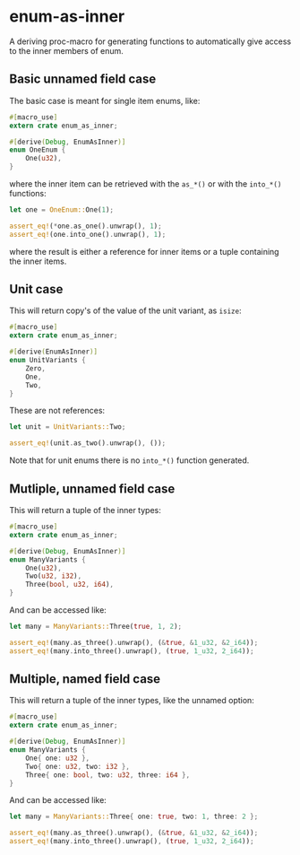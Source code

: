 # enum-as-inner

A deriving proc-macro for generating functions to automatically give access to the inner members of enum.

## Basic unnamed field case

The basic case is meant for single item enums, like:

```rust
#[macro_use]
extern crate enum_as_inner;

#[derive(Debug, EnumAsInner)]
enum OneEnum {
    One(u32),
}
```

where the inner item can be retrieved with the `as_*()` or with the `into_*()` functions:

```rust
let one = OneEnum::One(1);

assert_eq!(*one.as_one().unwrap(), 1);
assert_eq!(one.into_one().unwrap(), 1);
```

where the result is either a reference for inner items or a tuple containing the inner items.

## Unit case

This will return copy's of the value of the unit variant, as `isize`:

```rust
#[macro_use]
extern crate enum_as_inner;

#[derive(EnumAsInner)]
enum UnitVariants {
    Zero,
    One,
    Two,
}
```

These are not references:

```rust
let unit = UnitVariants::Two;

assert_eq!(unit.as_two().unwrap(), ());
```

Note that for unit enums there is no `into_*()` function generated.

## Mutliple, unnamed field case

This will return a tuple of the inner types:

```rust
#[macro_use]
extern crate enum_as_inner;

#[derive(Debug, EnumAsInner)]
enum ManyVariants {
    One(u32),
    Two(u32, i32),
    Three(bool, u32, i64),
}
```

And can be accessed like:

```rust
let many = ManyVariants::Three(true, 1, 2);

assert_eq!(many.as_three().unwrap(), (&true, &1_u32, &2_i64));
assert_eq!(many.into_three().unwrap(), (true, 1_u32, 2_i64));
```

## Multiple, named field case

This will return a tuple of the inner types, like the unnamed option:

```rust
#[macro_use]
extern crate enum_as_inner;

#[derive(Debug, EnumAsInner)]
enum ManyVariants {
    One{ one: u32 },
    Two{ one: u32, two: i32 },
    Three{ one: bool, two: u32, three: i64 },
}
```

And can be accessed like:

```rust
let many = ManyVariants::Three{ one: true, two: 1, three: 2 };

assert_eq!(many.as_three().unwrap(), (&true, &1_u32, &2_i64));
assert_eq!(many.into_three().unwrap(), (true, 1_u32, 2_i64));
```